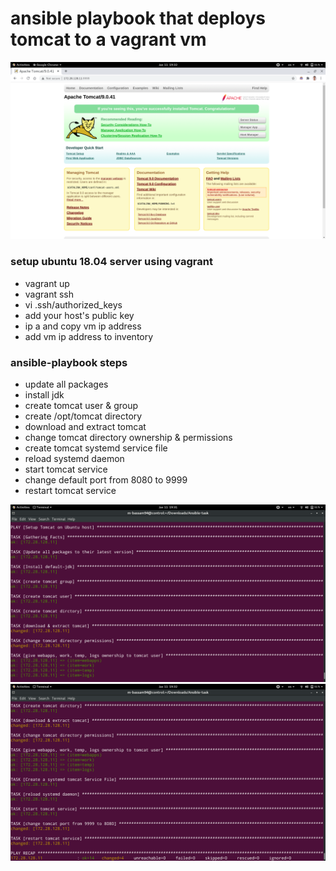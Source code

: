 # ansible playbook that deploys tomcat to a vagrant vm

![alt text](https://github.com/m-bassam94/Ansible-deploy-tomcat/blob/master/screenshots/ansible-tomcat-3.png)


### setup ubuntu 18.04 server using vagrant

* vagrant up
* vagrant ssh
* vi .ssh/authorized_keys
* add your host's public key
* ip a and copy vm ip address
* add vm ip address to inventory

### ansible-playbook steps

* update all packages
* install jdk
* create tomcat user & group
* create /opt/tomcat directory
* download and extract tomcat
* change tomcat directory ownership & permissions
* create tomcat systemd service file
* reload systemd daemon
* start tomcat service
* change default port from 8080 to 9999
* restart tomcat service

![alt text](https://github.com/m-bassam94/Ansible-deploy-tomcat/blob/master/screenshots/ansible-tomcat-1.png)
![alt text](https://github.com/m-bassam94/Ansible-deploy-tomcat/blob/master/screenshots/ansible-tomcat-2.png)
